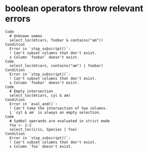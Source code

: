 # boolean operators throw relevant errors

    Code
      # Unknown names
      select_loc(mtcars, foobar & contains("am"))
    Condition
      Error in `stop_subscript()`:
      ! Can't subset columns that don't exist.
      x Column `foobar` doesn't exist.
    Code
      select_loc(mtcars, contains("am") | foobar)
    Condition
      Error in `stop_subscript()`:
      ! Can't subset columns that don't exist.
      x Column `foobar` doesn't exist.
    Code
      # Empty intersection
      select_loc(mtcars, cyl & am)
    Condition
      Error in `eval_and()`:
      ! Can't take the intersection of two columns.
      i `cyl & am` is always an empty selection.
    Code
      # Symbol operands are evaluated in strict mode
      foo <- 1:2
      select_loc(iris, Species | foo)
    Condition
      Error in `stop_subscript()`:
      ! Can't subset columns that don't exist.
      x Column `foo` doesn't exist.

